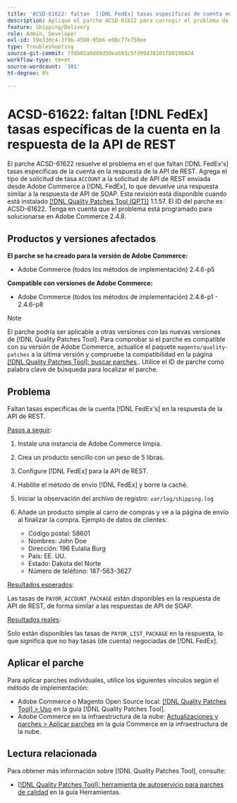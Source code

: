 ```yaml
---
title: 'ACSD-61622: faltan  [!DNL FedEx] tasas específicas de cuenta en la respuesta de API de REST'
description: Aplique el parche ACSD-61622 para corregir el problema de Adobe Commerce donde faltan  [!DNL FedEx] tasas específicas de la cuenta en la respuesta de la API de REST.
feature: Shipping/Delivery
role: Admin, Developer
exl-id: 59e33dc4-3f9b-4590-95b6-e98c77e750ee
type: Troubleshooting
source-git-commit: 7fdb02a6d89d50ea593c5fd99d78101f89198424
workflow-type: tm+mt
source-wordcount: '381'
ht-degree: 0%

---
```


# ACSD-61622: faltan [!DNL FedEx] tasas específicas de la cuenta en la respuesta de la API de REST

El parche ACSD-61622 resuelve el problema en el que faltan [!DNL FedEx's] tasas específicas de la cuenta en la respuesta de la API de REST. Agrega el tipo de solicitud de tasa `ACCOUNT` a la solicitud de API de REST enviada desde Adobe Commerce a [!DNL FedEx], lo que devuelve una respuesta similar a la respuesta de API de SOAP. Esta revisión está disponible cuando está instalado [[!DNL Quality Patches Tool (QPT)]](/help/tools/quality-patches-tool/quality-patches-tool-to-self-serve-quality-patches.md) 1.1.57. El ID del parche es ACSD-61622. Tenga en cuenta que el problema está programado para solucionarse en Adobe Commerce 2.4.8.

## Productos y versiones afectados

**El parche se ha creado para la versión de Adobe Commerce:**

* Adobe Commerce (todos los métodos de implementación) 2.4.6-p5

**Compatible con versiones de Adobe Commerce:**

* Adobe Commerce (todos los métodos de implementación) 2.4.6-p1 - 2.4.6-p8

>[!NOTE]
>
>El parche podría ser aplicable a otras versiones con las nuevas versiones de [!DNL Quality Patches Tool]. Para comprobar si el parche es compatible con su versión de Adobe Commerce, actualice el paquete `magento/quality-patches` a la última versión y compruebe la compatibilidad en la página [[!DNL Quality Patches Tool]: buscar parches ](https://experienceleague.adobe.com/tools/commerce-quality-patches/index.html?lang=es). Utilice el ID de parche como palabra clave de búsqueda para localizar el parche.

## Problema

Faltan tasas específicas de la cuenta [!DNL FedEx's] en la respuesta de la API de REST.

<u>Pasos a seguir</u>:

1. Instale una instancia de Adobe Commerce limpia.
1. Crea un producto sencillo con un peso de 5 libras.
1. Configure [!DNL FedEx] para la API de REST.
1. Habilite el método de envío [!DNL FedEx] y borre la caché.
1. Iniciar la observación del archivo de registro: `var/log/shipping.log`
1. Añade un producto simple al carro de compras y ve a la página de envío al finalizar la compra. Ejemplo de datos de clientes:

   * Código postal: 58601
   * Nombres: John Doe
   * Dirección: 196 Eulalia Burg
   * País: EE. UU.
   * Estado: Dakota del Norte
   * Número de teléfono: 187-563-3627

<u>Resultados esperados</u>:

Las tasas de `PAYOR_ACCOUNT_PACKAGE` están disponibles en la respuesta de API de REST, de forma similar a las respuestas de API de SOAP.

<u>Resultados reales</u>:

Solo están disponibles las tasas de `PAYOR_LIST_PACKAGE` en la respuesta, lo que significa que no hay tasas (de cuenta) negociadas de [!DNL FedEx].

## Aplicar el parche

Para aplicar parches individuales, utilice los siguientes vínculos según el método de implementación:

* Adobe Commerce o Magento Open Source local: [[!DNL Quality Patches Tool] > Uso](/help/tools/quality-patches-tool/usage.md) en la guía [!DNL Quality Patches Tool].
* Adobe Commerce en la infraestructura de la nube: [Actualizaciones y parches > Aplicar parches](https://experienceleague.adobe.com/docs/commerce-cloud-service/user-guide/develop/upgrade/apply-patches.html?lang=es) en la guía Commerce en la infraestructura de la nube.

## Lectura relacionada

Para obtener más información sobre [!DNL Quality Patches Tool], consulte:

* [[!DNL Quality Patches Tool]: herramienta de autoservicio para parches de calidad](/help/tools/quality-patches-tool/quality-patches-tool-to-self-serve-quality-patches.md) en la guía Herramientas.
